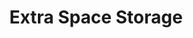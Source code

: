 ---
title: "Extra Space Storage"
url: /round-lake-beach/extra-space-storage/
shop: storage rental
---